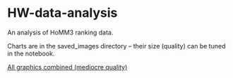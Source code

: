 # HW-data-analysis
An analysis of HoMM3 ranking data.

Charts are in the saved_images directory – their size (quality) can be tuned in the notebook.

[All graphics combined (mediocre quality)](https://raw.githubusercontent.com/lkk7/HW-data-analysis/master/final_info.png)
